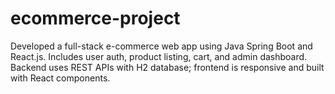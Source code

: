 # ecommerce-project
Developed a full-stack e-commerce web app using Java Spring Boot and React.js. Includes user auth, product listing, cart, and admin dashboard. Backend uses REST APIs with H2 database; frontend is responsive and built with React components.
